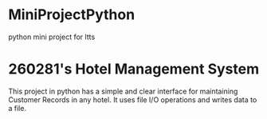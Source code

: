 # MiniProjectPython
python mini project for ltts

# 260281's Hotel Management System
This project in python has a simple and clear interface for maintaining Customer Records in any hotel. It uses file I/O operations and writes data to a file.
